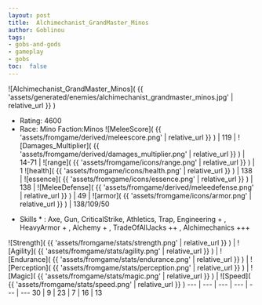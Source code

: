 ```yaml
---
layout: post
title:  Alchimechanist_GrandMaster_Minos
author: Goblinou
tags:
- gobs-and-gods
- gameplay
- gobs
toc:  false
---
```


![Alchimechanist_GrandMaster_Minos]( {{ 'assets/generated/enemies/alchimechanist_grandmaster_minos.jpg' | relative_url }} )
- Rating: 4600
- Race: Mino  Faction:Minos
![MeleeScore]( {{ 'assets/fromgame/derived/meleescore.png' | relative_url }} ) | 119 | ![Damages_Multiplier]( {{ 'assets/fromgame/derived/damages_multiplier.png' | relative_url }} ) | 14-71 | ![range]( {{ 'assets/fromgame/icons/range.png' | relative_url }} ) | 1
![health]( {{ 'assets/fromgame/icons/health.png' | relative_url }} ) | 138 | ![essence]( {{ 'assets/fromgame/icons/essence.png' | relative_url }} ) | 138 | ![MeleeDefense]( {{ 'assets/fromgame/derived/meleedefense.png' | relative_url }} ) | 49 | ![armor]( {{ 'assets/fromgame/icons/armor.png' | relative_url }} ) | 138/109/50
* Skills * : Axe, Gun, CriticalStrike, Athletics, Trap, Engineering + , HeavyArmor + , Alchemy + , TradeOfAllJacks ++ , Alchimechanics +++ 

![Strength]( {{ 'assets/fromgame/stats/strength.png' | relative_url }} ) | ![Agility]( {{ 'assets/fromgame/stats/agility.png' | relative_url }} ) | ![Endurance]( {{ 'assets/fromgame/stats/endurance.png' | relative_url }} ) | ![Perception]( {{ 'assets/fromgame/stats/perception.png' | relative_url }} ) | ![Magic]( {{ 'assets/fromgame/stats/magic.png' | relative_url }} ) | ![Speed]( {{ 'assets/fromgame/stats/speed.png' | relative_url }} )
--- | --- | --- | --- | --- | ---
30 | 9 | 23 | 7 | 16 | 13
